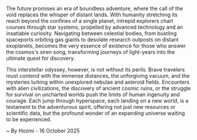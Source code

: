 
The future promises an era of boundless adventure, where the call of the void replaces the whisper of distant lands. With humanity stretching its reach beyond the confines of a single planet, intrepid explorers chart courses through star systems, propelled by advanced technology and an insatiable curiosity. Navigating between celestial bodies, from bustling spaceports orbiting gas giants to desolate research outposts on distant exoplanets, becomes the very essence of existence for those who answer the cosmos's siren song, transforming journeys of light-years into the ultimate quest for discovery.

This interstellar odyssey, however, is not without its perils. Brave travelers must contend with the immense distances, the unforgiving vacuum, and the mysteries lurking within unexplored nebulae and asteroid fields. Encounters with alien civilizations, the discovery of ancient cosmic ruins, or the struggle for survival on uncharted worlds push the limits of human ingenuity and courage. Each jump through hyperspace, each landing on a new world, is a testament to the adventurous spirit, offering not just new resources or scientific data, but the profound wonder of an expanding universe waiting to be experienced.

~ By Hozmi - 16 October 2025
